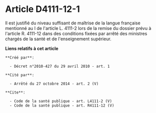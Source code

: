 # Article D4111-12-1

Il est justifié du niveau suffisant de maîtrise de la langue française mentionné au I de l'article L. 4111-2 lors de la
remise du dossier prévu à l'article R. 4111-12 dans des conditions fixées par arrêté des ministres chargés de la santé et de
l'enseignement supérieur.

**Liens relatifs à cet article**

	**Créé par**:

	  - Décret n°2010-427 du 29 avril 2010 - art. 1

	**Cité par**:

	  - Arrêté du 27 octobre 2014 - art. 2 (V)

	**Cite**:

	  - Code de la santé publique - art. L4111-2 (V)
	  - Code de la santé publique - art. R4111-12 (V)
